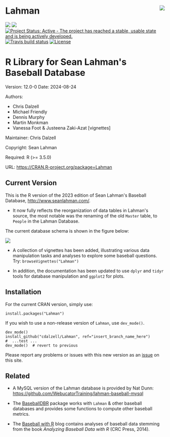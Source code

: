 Lahman <img src="man/figures/Lahman_hex.png" align="right" />
==========================================================

[![](https://www.r-pkg.org/badges/version/Lahman)](https://cran.r-project.org/package=Lahman) [![](https://cranlogs.r-pkg.org/badges/grand-total/Lahman)](https://cran.r-project.org/package=Lahman)
[![Project Status: Active - The project has reached a stable, usable state and is being actively developed.](https://www.repostatus.org/badges/latest/active.svg)](http://www.repostatus.org/#active)
[![Travis build status](https://travis-ci.com/cdalzell/Lahman.svg?branch=master)](https://travis-ci.com/cdalzell/Lahman)
[![License](https://img.shields.io/badge/license-GPL%20%28%3E=%202%29-brightgreen.svg?style=flat)](https://www.gnu.org/licenses/gpl-2.0.html) 


R Library for Sean Lahman's Baseball Database
========================================================

Version: 12.0-0
Date: 2024-08-24

Authors:

* Chris Dalzell
* Michael Friendly
* Dennis Murphy
* Martin Monkman
* Vanessa Foot & Justeena Zaki-Azat [vignettes]
    
Maintainer: Chris Dalzell

Copyright: Sean Lahman

Required: R (>= 3.5.0)

URL: https://CRAN.R-project.org/package=Lahman

## Current Version

This is the R version of the 2023 edition of Sean Lahman's Baseball Database, http://www.seanlahman.com/.

* It now fully reflects the reorganization of data tables in Lahman's source,
the most notable was the renaming of the old `Master` table, to `People` in the
Lahman Database. 

The current database schema is shown in the figure below:

![](man/figures/Lahnan-db-diagram.jpg)

* A collection of vignettes has been added, illustrating various data manipulation
tasks and analyses to explore some baseball questions.  Try: `browseVignettes("Lahman")`

* In addition, the documentation
has been updated to use `dplyr` and `tidyr` tools for database manipulation and `ggplot2` for plots.

## Installation

For the current CRAN version, simply use:

    install.packages("Lahman")

If you wish to use a non-release version of `Lahman`, use `dev_mode()`.

    dev_mode()
    install_github("cdalzell/Lahman", ref="insert_branch_name_here")
    #  ...test ...
    dev_mode()  # revert to previous


Please report any problems or issues with this new version as an [issue](https://github.com/cdalzell/Lahman/issues) on this site.

## Related

* A MySQL version of the Lahman database is provided by Nat Dunn: https://github.com/WebucatorTraining/lahman-baseball-mysql

* The [BaseballDBR](https://cran.r-project.org/package=baseballDBR) package
works with `Lahman` & other baseball databases and provides some functions
to compute other baseball metrics.

* The [Baseball with R](https://baseballwithr.wordpress.com/) blog contains
analyses of baseball data stemming from the book _Analyzing Baseball Data with R_ (CRC Press, 2014).


